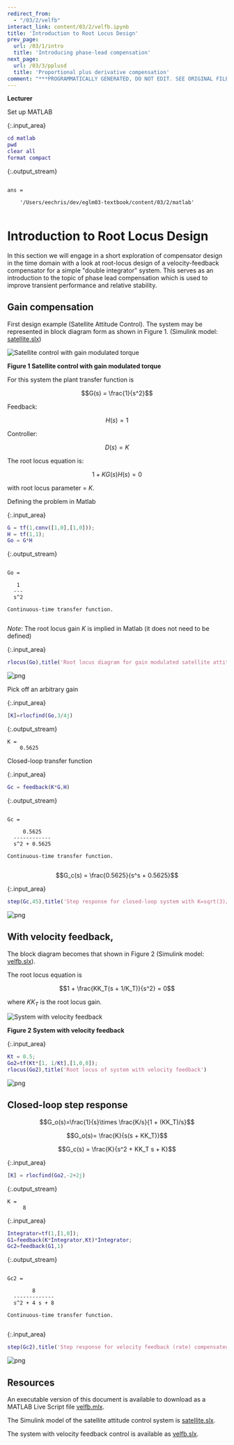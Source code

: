 ```yaml
---
redirect_from:
  - "/03/2/velfb"
interact_link: content/03/2/velfb.ipynb
title: 'Introduction to Root Locus Design'
prev_page:
  url: /03/1/intro
  title: 'Introducing phase-lead compensation'
next_page:
  url: /03/3/pplusd
  title: 'Proportional plus derivative compensation'
comment: "***PROGRAMMATICALLY GENERATED, DO NOT EDIT. SEE ORIGINAL FILES IN /content***"
---
```


**Lecturer**

Set up MATLAB



{:.input_area}
```matlab
cd matlab
pwd
clear all
format compact
```


{:.output_stream}
```

ans =

    '/Users/eechris/dev/eglm03-textbook/content/03/2/matlab'


```

# Introduction to Root Locus Design

In this section we will engage in a short exploration of compensator design in the time domain with a look at root-locus design of a velocity-feedback compensator for a simple "double integrator" system. This serves as an introduction to the topic of phase lead compensation which is used to improve transient performance and relative stability.

## Gain compensation

First design example (Satellite Attitude Control). The system may be represented 
in block diagram form as shown in Figure 1. (Simulink model: [satellite.slx](matlab/satellite.slx))

![Satellite control with gain modulated torque](images/velfb_fig1.png)

**Figure 1 Satellite control with gain modulated torque**

For this system the plant transfer function is 

$$G(s) = \frac{1}{s^2}$$
 
Feedback: 
 
$$H(s) = 1$$

Controller: 
 
$$D(s) = K$$
 
The root locus equation is:
 
$$1 + KG(s)H(s) = 0$$
 
with root locus parameter = $K$.
 

Defining the problem in Matlab



{:.input_area}
```matlab
G = tf(1,conv([1,0],[1,0]));
H = tf(1,1);
Go = G*H
```


{:.output_stream}
```

Go =
 
   1
  ---
  s^2
 
Continuous-time transfer function.


```

*Note*: The root locus gain $K$ is implied in Matlab (it does not need to be defined)



{:.input_area}
```matlab
rlocus(Go),title('Root locus diagram for gain modulated satellite attitude control')
```



![png](../../images/03/2/velfb_9_0.png)


Pick off an arbitrary gain



{:.input_area}
```matlab
[K]=rlocfind(Go,3/4j)
```


{:.output_stream}
```
K =
    0.5625

```

Closed-loop transfer function



{:.input_area}
```matlab
Gc = feedback(K*G,H)
```


{:.output_stream}
```

Gc =
 
     0.5625
  ------------
  s^2 + 0.5625
 
Continuous-time transfer function.


```

$$G_c(s) = \frac{0.5625}{s^s + 0.5625}$$



{:.input_area}
```matlab
step(Gc,45),title('Step response for closed-loop system with K=sqrt(3)/2')
```



![png](../../images/03/2/velfb_15_0.png)


## With velocity feedback,

The block diagram becomes that shown in Figure 2 (Simulink model: [velfb.slx](matlab/velfb.slx)). 

The root locus equation is

$$1 + \frac{KK_T(s + 1/K_T)}{s^2} = 0$$

where $KK_T$ is the root locus gain.

 
![System with velocity feedback](images/velfb_fig2.png)
 
**Figure 2 System with velocity feedback**



{:.input_area}
```matlab
Kt = 0.5;
Go2=tf(Kt*[1, 1/Kt],[1,0,0]);
rlocus(Go2),title('Root locus of system with velocity feedback')
```



![png](../../images/03/2/velfb_18_0.png)


## Closed-loop step response
 
$$G_o(s)=\frac{1}{s}\times \frac{K/s}{1 + (KK_T)/s}$$
 
$$G_o(s)= \frac{K}{s(s + KK_T)}$$
 
$$G_c(s) = \frac{K}{s^2 + KK_T s + K}$$



{:.input_area}
```matlab
[K] = rlocfind(Go2,-2+2j)
```


{:.output_stream}
```
K =
     8

```



{:.input_area}
```matlab
Integrator=tf(1,[1,0]);
G1=feedback(K*Integrator,Kt)*Integrator;
Gc2=feedback(G1,1)
```


{:.output_stream}
```

Gc2 =
 
        8
  -------------
  s^2 + 4 s + 8
 
Continuous-time transfer function.


```



{:.input_area}
```matlab
step(Gc2),title('Step response for velocity feedback (rate) compensated system')
```



![png](../../images/03/2/velfb_22_0.png)


## Resources

An executable version of this document is available to download as a MATLAB Live Script file [velfb.mlx](matlab/velfb.mlx).

The Simulink model of the satellite attitude control system is [satellite.slx](matlab/satellite.slx).

The system with velocity feedback control is available as [velfb.slx](matlab/velfb.slx).
